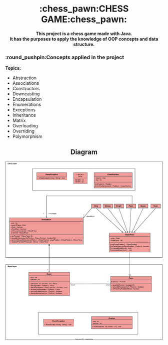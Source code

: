 <h1 align="center">
    :chess_pawn:CHESS GAME:chess_pawn:
</h1>
<h4 align="center">
    This project is a chess game made with Java.<br>
    It has the purposes to apply the knowledge of OOP concepts
    and data structure.
</h4>
<h3>
    :round_pushpin:Concepts applied in the project
</h3>

**Topics:**
- Abstraction
- Associations
- Constructors
- Downcasting
- Encapsulation
- Enumerations
- Exceptions
- Inheritance
- Matrix
- Overloading
- Overriding
- Polymorphism

<h2 align="center"> 
    Diagram 
</h2>
<img src="assets/diagram.drawio.svg"/>